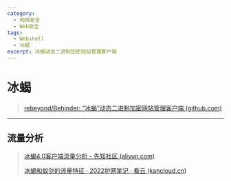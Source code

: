 ```yaml
---
category:
  - 网络安全
  - Web安全
tags:
  - Webshell
  - 冰蝎
excerpt: 冰蝎动态二进制加密网站管理客户端
---
```


# 冰蝎

> [rebeyond/Behinder: “冰蝎”动态二进制加密网站管理客户端 (github.com)](https://github.com/rebeyond/Behinder)

---

## 流量分析

> [冰蝎4.0客户端流量分析 - 先知社区 (aliyun.com)](https://xz.aliyun.com/t/14341)
>
> [冰蝎和蚁剑的流量特征 · 2022护网笔记 · 看云 (kancloud.cn)](https://www.kancloud.cn/user1157546548/hw_tips/2968743)



